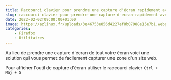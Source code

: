 ```yaml
---
title: Raccourci clavier pour prendre une capture d'écran rapidement avec Firefox
slug: raccourci-clavier-pour-prendre-une-capture-d-ecran-rapidement-avec-firefox
date: 2022-02-02T09:00:00+01:00
image: https://azlinux.fr/uploads/3e46753e856d4227ef8b07988e15e7b1.webp
categories:
    - Firefox
    - Utilitaires
--- 
```


Au lieu de prendre une capture d'écran de tout votre écran voici une solution qui vous permet de facilement capturer une zone d'un site web.

Pour afficher l'outil de capture d'écran utiliser le raccourci clavier `Ctrl + Maj + S`